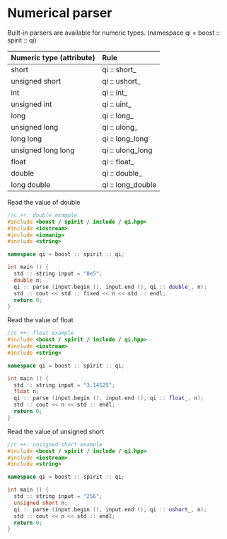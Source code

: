 # Numerical parser
  Built-in parsers are available for numeric types. 
  (namespace qi = boost :: spirit :: qi)
  
| Numeric type (attribute) | Rule |
|:--|:--|
| short | qi :: short_ |
| unsigned short | qi :: ushort_ |
| int | qi :: int_ |
| unsigned int | qi :: uint_ |
| long | qi :: long_ |
| unsigned long | qi :: ulong_ |
| long long | qi :: long_long |
| unsigned long long | qi :: ulong_long |
| float | qi :: float_ |
| double | qi :: double_ |
| long double | qi :: long_double |


Read the value of double
```cpp
//c ++: double example
#include <boost / spirit / include / qi.hpp>
#include <iostream>
#include <iomanip>
#include <string>

namespace qi = boost :: spirit :: qi;

int main () {
  std :: string input = "8e5";
  double n;
  qi :: parse (input.begin (), input.end (), qi :: double_, n);
  std :: cout << std :: fixed << n << std :: endl;
  return 0;
}
```


Read the value of float
```cpp
//c ++: float example
#include <boost / spirit / include / qi.hpp>
#include <iostream>
#include <string>

namespace qi = boost :: spirit :: qi;

int main () {
  std :: string input = "3.14125";
  float n;
  qi :: parse (input.begin (), input.end (), qi :: float_, n);
  std :: cout << n << std :: endl;
  return 0;
}
```


Read the value of unsigned short
```cpp
//c ++: unsigned short example
#include <boost / spirit / include / qi.hpp>
#include <iostream>
#include <string>

namespace qi = boost :: spirit :: qi;

int main () {
  std :: string input = "256";
  unsigned short n;
  qi :: parse (input.begin (), input.end (), qi :: ushort_, n);
  std :: cout << n << std :: endl;
  return 0;
}
```
